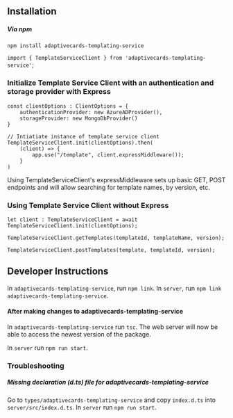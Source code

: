 ## Installation

##### Via npm 

`npm install adaptivecards-templating-service`

`import { TemplateServiceClient } from 'adaptivecards-templating-service'`;



###  Initialize Template Service Client with an authentication and storage provider with Express

```
const clientOptions : ClientOptions = {
	authenticationProvider: new AzureADProvider(),
	storageProvider: new MongoDbProvider()
}

// Intiatiate instance of template service client
TemplateServiceClient.init(clientOptions).then(
	(client) => { 
		app.use("/template", client.expressMiddleware());
	}
)
```

Using TemplateServiceClient's expressMiddleware sets up basic GET, POST endpoints and will allow searching for template names, by version, etc.

### Using Template Service Client without Express

```
let client : TemplateServiceClient = await TemplateServiceClient.init(clientOptions);

TemplateServiceClient.getTemplates(templateId, templateName, version);

TemplateServiceClient.postTemplates(template, templateId, version);
```

## Developer Instructions

In `adaptivecards-templating-service`, run `npm link`.
In `server`, run `npm link adaptivecards-templating-service`.

#### After making changes to adaptivecards-templating-service
In `adaptivecards-templating-service` run `tsc`.
The web server will now be able to access the newest version of the package.

In `server` run `npm run start`.

### Troubleshooting
##### Missing declaration (d.ts) file for adaptivecards-templating-service
Go to `types/adaptivecards-templating-service` and copy `index.d.ts` into `server/src/index.d.ts`.
In `server` run `npm run start`.